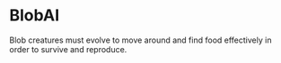 # BlobAI
Blob creatures must evolve to move around and find food effectively in order to survive and reproduce. 
